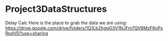 # Project3DataStructures
Delay Calc
Here is the place to grab the data we are using:
https://drive.google.com/drive/folders/1Q1Lb2hggG3V1NJFm7QV8MzF6nPsRpdVD?usp=sharing
